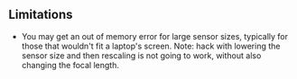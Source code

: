 ## Limitations
* You may get an out of memory error for large sensor sizes, typically for those that wouldn't fit a laptop's screen. Note: hack with lowering the sensor size and then rescaling is not going to work, without also changing the focal length.